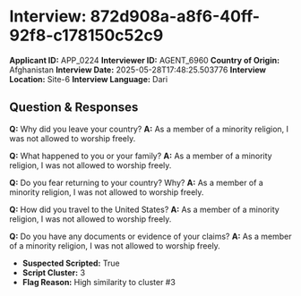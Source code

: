 # Interview: 872d908a-a8f6-40ff-92f8-c178150c52c9
**Applicant ID:** APP_0224
**Interviewer ID:** AGENT_6960
**Country of Origin:** Afghanistan
**Interview Date:** 2025-05-28T17:48:25.503776
**Interview Location:** Site-6
**Interview Language:** Dari

## Question & Responses

**Q:** Why did you leave your country?
**A:** As a member of a minority religion, I was not allowed to worship freely.

**Q:** What happened to you or your family?
**A:** As a member of a minority religion, I was not allowed to worship freely.

**Q:** Do you fear returning to your country? Why?
**A:** As a member of a minority religion, I was not allowed to worship freely.

**Q:** How did you travel to the United States?
**A:** As a member of a minority religion, I was not allowed to worship freely.

**Q:** Do you have any documents or evidence of your claims?
**A:** As a member of a minority religion, I was not allowed to worship freely.

- **Suspected Scripted:** True
- **Script Cluster:** 3
- **Flag Reason:** High similarity to cluster #3